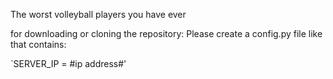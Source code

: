 The worst volleyball players you have ever 

for downloading or cloning the repository:
Please create a config.py file like that contains:

`SERVER_IP = #ip address#'